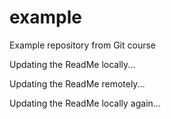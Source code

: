 # example
Example repository from Git course

Updating the ReadMe locally...

Updating the ReadMe remotely...

Updating the ReadMe locally again...